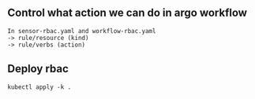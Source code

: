 ## Control what action we can do in argo workflow
```
In sensor-rbac.yaml and workflow-rbac.yaml
-> rule/resource (kind)
-> rule/verbs (action)
```
## Deploy rbac
```
kubectl apply -k .
```